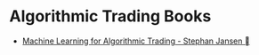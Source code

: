 # Algorithmic Trading Books

- [Machine Learning for Algorithmic Trading - Stephan Jansen ](ML4AT/index.md)
